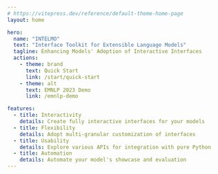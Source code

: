 ```yaml
---
# https://vitepress.dev/reference/default-theme-home-page
layout: home

hero:
  name: "INTELMO"
  text: "Interface Toolkit for Extensible Language Models"
  tagline: Enhancing Models' Adoption of Interactive Interfaces
  actions:
    - theme: brand
      text: Quick Start
      link: /start/quick-start
    - theme: alt
      text: EMNLP 2023 Demo
      link: /emnlp-demo

features:
  - title: Interactivity
    details: Create fully interactive interfaces for your models
  - title: Flexibility
    details: Adopt multi-granular customization of interfaces
  - title: Usability
    details: Explore various APIs for integration with pure Python
  - title: Automation
    details: Automate your model's showcase and evaluation
---
```

